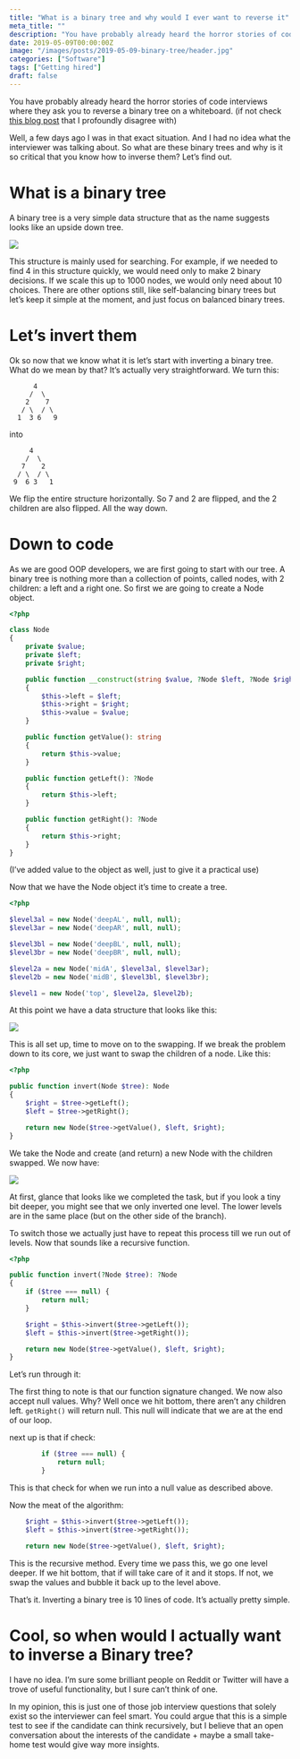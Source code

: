 ```yaml
---
title: "What is a binary tree and why would I ever want to reverse it"
meta_title: ""
description: "You have probably already heard the horror stories of code interviews where they ask you to reverse a binary tree on a whiteboard. Well, a few days ago I was in that exact situation. And I had no idea what the interviewer was talking about. So what are these binary trees and why is it so critical that you know how to inverse them? Lets find out."
date: 2019-05-09T00:00:00Z
image: "/images/posts/2019-05-09-binary-tree/header.jpg"
categories: ["Software"]
tags: ["Getting hired"]
draft: false
---
```


You have probably already heard the horror stories of code interviews where they ask you to reverse a binary tree on a whiteboard. (if not check [this blog post](https://thecodebarbarian.com/i-dont-want-to-hire-you-if-you-cant-reverse-a-binary-tree) that I profoundly disagree with)

Well, a few days ago I was in that exact situation. And I had no idea what the interviewer was talking about. So what are these binary trees and why is it so critical that you know how to inverse them? Let’s find out.

# What is a binary tree

A binary tree is a very simple data structure that as the name suggests looks like an upside down tree.

![](/images/2019-05-09-binary-tree/1.png)

This structure is mainly used for searching. For example, if we needed to find 4 in this structure quickly, we would need only to make 2 binary decisions. If we scale this up to 1000 nodes, we would only need about 10 choices. There are other options still, like self-balancing binary trees but let’s keep it simple at the moment, and just focus on balanced binary trees.

# Let’s invert them

Ok so now that we know what it is let’s start with inverting a binary tree. What do we mean by that? It’s actually very straightforward. We turn this:

```
      4
     /  \
    2    7
   / \  / \
  1  3 6   9
```

into

```
     4
    /  \
   7    2
  / \  / \
 9  6 3   1
```

We flip the entire structure horizontally. So 7 and 2 are flipped, and the 2 children are also flipped. All the way down.

# Down to code

As we are good OOP developers, we are first going to start with our tree. A binary tree is nothing more than a collection of points, called nodes, with 2 children: a left and a right one. So first we are going to create a Node object.

```php
<?php

class Node
{
    private $value;
    private $left;
    private $right;

    public function __construct(string $value, ?Node $left, ?Node $right)
    {
        $this->left = $left;
        $this->right = $right;
        $this->value = $value;
    }

    public function getValue(): string
    {
        return $this->value;
    }

    public function getLeft(): ?Node
    {
        return $this->left;
    }

    public function getRight(): ?Node
    {
        return $this->right;
    }
}
```

(I’ve added value to the object as well, just to give it a practical use)

Now that we have the Node object it’s time to create a tree.

```php
<?php

$level3al = new Node('deepAL', null, null);
$level3ar = new Node('deepAR', null, null);

$level3bl = new Node('deepBL', null, null);
$level3br = new Node('deepBR', null, null);

$level2a = new Node('midA', $level3al, $level3ar);
$level2b = new Node('midB', $level3bl, $level3br);

$level1 = new Node('top', $level2a, $level2b);
```

At this point we have a data structure that looks like this:

![](/images/2019-05-09-binary-tree/2.png)

This is all set up, time to move on to the swapping. If we break the problem down to its core, we just want to swap the children of a node. Like this:

```php
<?php

public function invert(Node $tree): Node
{
    $right = $tree->getLeft();
    $left = $tree->getRight();

    return new Node($tree->getValue(), $left, $right);
}
```

We take the Node and create (and return) a new Node with the children swapped. We now have:

![](/images/2019-05-09-binary-tree/3.png)

At first, glance that looks like we completed the task, but if you look a tiny bit deeper, you might see that we only inverted one level. The lower levels are in the same place (but on the other side of the branch).

To switch those we actually just have to repeat this process till we run out of levels. Now that sounds like a recursive function.

```php
<?php

public function invert(?Node $tree): ?Node
{
    if ($tree === null) {
        return null;
    }

    $right = $this->invert($tree->getLeft());
    $left = $this->invert($tree->getRight());

    return new Node($tree->getValue(), $left, $right);
}
```

Let’s run through it:

The first thing to note is that our function signature changed. We now also accept null values. Why? Well once we hit bottom, there aren’t any children left. `getRight()` will return null. This null will indicate that we are at the end of our loop.

next up is that if check:

```php
        if ($tree === null) {
            return null;
        }
```

This is that check for when we run into a null value as described above.

Now the meat of the algorithm:

```php
    $right = $this->invert($tree->getLeft());
    $left = $this->invert($tree->getRight());

    return new Node($tree->getValue(), $left, $right);
```

This is the recursive method. Every time we pass this, we go one level deeper. If we hit bottom, that if will take care of it and it stops. If not, we swap the values and bubble it back up to the level above.

That’s it. Inverting a binary tree is 10 lines of code. It’s actually pretty simple.

# Cool, so when would I actually want to inverse a Binary tree?

I have no idea. I’m sure some brilliant people on Reddit or Twitter will have a trove of useful functionality, but I sure can’t think of one.

In my opinion, this is just one of those job interview questions that solely exist so the interviewer can feel smart. You could argue that this is a simple test to see if the candidate can think recursively, but I believe that an open conversation about the interests of the candidate + maybe a small take-home test would give way more insights.
